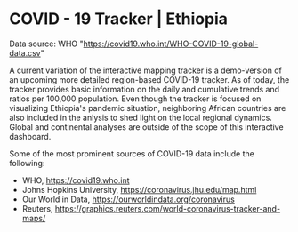 # COVID - 19 Tracker | Ethiopia

Data source: WHO "https://covid19.who.int/WHO-COVID-19-global-data.csv"

A current variation of the interactive mapping tracker is a demo-version of an upcoming more detailed region-based COVID-19 tracker. 
As of today, the tracker provides basic information on the daily and cumulative trends and ratios per 100,000 population.
Even though the tracker is focused on visualizing Ethiopia's pandemic situation, neighboring African countries are also included in the anlysis to shed light on the local regional dynamics. Global and continental analyses are outside of the scope of this interactive dashboard. 

Some of the most prominent sources of COVID-19 data include the following: 
- WHO, https://covid19.who.int
- Johns Hopkins University, https://coronavirus.jhu.edu/map.html
- Our World in Data, https://ourworldindata.org/coronavirus
- Reuters, https://graphics.reuters.com/world-coronavirus-tracker-and-maps/
